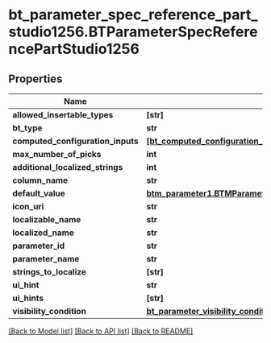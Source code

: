 # bt_parameter_spec_reference_part_studio1256.BTParameterSpecReferencePartStudio1256

## Properties
Name | Type | Description | Notes
------------ | ------------- | ------------- | -------------
**allowed_insertable_types** | **[str]** |  | [optional] 
**bt_type** | **str** |  | [optional] 
**computed_configuration_inputs** | [**[bt_computed_configuration_input_spec2525.BTComputedConfigurationInputSpec2525]**](BTComputedConfigurationInputSpec2525.md) |  | [optional] 
**max_number_of_picks** | **int** |  | [optional] 
**additional_localized_strings** | **int** |  | [optional] 
**column_name** | **str** |  | [optional] 
**default_value** | [**btm_parameter1.BTMParameter1**](BTMParameter1.md) |  | [optional] 
**icon_uri** | **str** |  | [optional] 
**localizable_name** | **str** |  | [optional] 
**localized_name** | **str** |  | [optional] 
**parameter_id** | **str** |  | [optional] 
**parameter_name** | **str** |  | [optional] 
**strings_to_localize** | **[str]** |  | [optional] 
**ui_hint** | **str** |  | [optional] 
**ui_hints** | **[str]** |  | [optional] 
**visibility_condition** | [**bt_parameter_visibility_condition177.BTParameterVisibilityCondition177**](BTParameterVisibilityCondition177.md) |  | [optional] 

[[Back to Model list]](../README.md#documentation-for-models) [[Back to API list]](../README.md#documentation-for-api-endpoints) [[Back to README]](../README.md)


